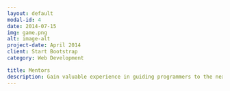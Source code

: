 ```yaml
---
layout: default
modal-id: 4
date: 2014-07-15
img: game.png
alt: image-alt
project-date: April 2014
client: Start Bootstrap
category: Web Development

title: Mentors
description: Gain valuable experience in guiding programmers to the next level on personal projects.
---
```


